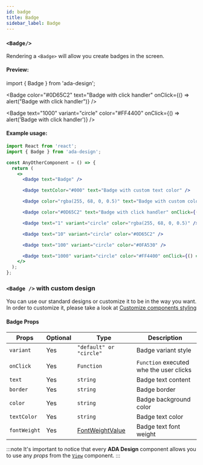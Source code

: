 ```yaml
---
id: badge
title: Badge
sidebar_label: Badge
---
```


### `<Badge/>`

Rendering a `<Badge>` will allow you create badges in the screen.

#### Preview:

import { Badge } from 'ada-design';

<Badge textColor="#000" text="Badge with custom text color" />

<Badge color="rgba(255, 68, 0, 0.5)" text="Badge with custom color" />

<Badge
color="#0D65C2"
text="Badge with click handler"
onClick={() => alert("Badge with click handler")}
/>

<Badge text="1" variant="circle" color="rgba(255, 68, 0, 0.5)" />

<Badge text="10" variant="circle" color="#0D65C2" />

<Badge text="100" variant="circle" color="#0FA530" />

<Badge text="1000" variant="circle" color="#FF4400" onClick={() => alert('Badge with click handler')} />

#### Example usage:

```jsx
import React from 'react';
import { Badge } from 'ada-design';

const AnyOtherComponent = () => {
  return (
    <>
      <Badge text="Badge" />

      <Badge textColor="#000" text="Badge with custom text color" />

      <Badge color="rgba(255, 68, 0, 0.5)" text="Badge with custom color" />

      <Badge color="#0D65C2" text="Badge with click handler" onClick={() => alert('Badge with click handler')} />

      <Badge text="1" variant="circle" color="rgba(255, 68, 0, 0.5)" />

      <Badge text="10" variant="circle" color="#0D65C2" />

      <Badge text="100" variant="circle" color="#0FA530" />

      <Badge text="1000" variant="circle" color="#FF4400" onClick={() => alert('Badge with click handler')} />
    </>
  );
};
```

### `<Badge />` with custom design

You can use our standard designs or customize it to be in the way you want. In order to customize it, please take a look at [Customize components styling](../advanced/customize-component-styling)

#### Badge Props

| Props        | Optional | Type                                       | Description                             |
| ------------ | -------- | ------------------------------------------ | --------------------------------------- |
| `variant`    | Yes      | `"default" or "circle"`                    | Badge variant style                     |
| `onClick`    | Yes      | `Function`                                 | `Function` executed whe the user clicks |
| `text`       | Yes      | `string`                                   | Badge text content                      |
| `border`     | Yes      | `string`                                   | Badge border                            |
| `color`      | Yes      | `string`                                   | Badge background color                  |
| `textColor`  | Yes      | `string`                                   | Badge text color                        |
| `fontWeight` | Yes      | [FontWeightValue](types/font-weight-value) | Badge text font weight                  |

:::note
It's important to notice that every **ADA Design** component allows you to use any _props_ from the [`View`](view) component.
:::
